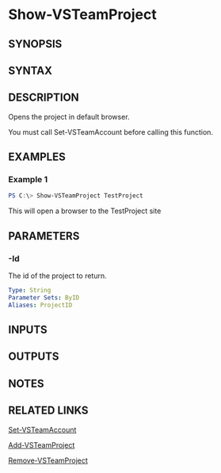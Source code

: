 <!-- #include "./common/header.md" -->

# Show-VSTeamProject

## SYNOPSIS

<!-- #include "./synopsis/Show-VSTeamProject.md" -->

## SYNTAX

## DESCRIPTION

Opens the project in default browser.

You must call Set-VSTeamAccount before calling this function.

## EXAMPLES

### Example 1

```powershell
PS C:\> Show-VSTeamProject TestProject
```

This will open a browser to the TestProject site

## PARAMETERS

<!-- #include "./params/projectName.md" -->

### -Id

The id of the project to return.

```yaml
Type: String
Parameter Sets: ByID
Aliases: ProjectID
```

## INPUTS

## OUTPUTS

## NOTES

## RELATED LINKS

[Set-VSTeamAccount](Set-VSTeamAccount.md)

[Add-VSTeamProject](Add-VSTeamProject.md)

[Remove-VSTeamProject](Remove-VSTeamProject.md)
